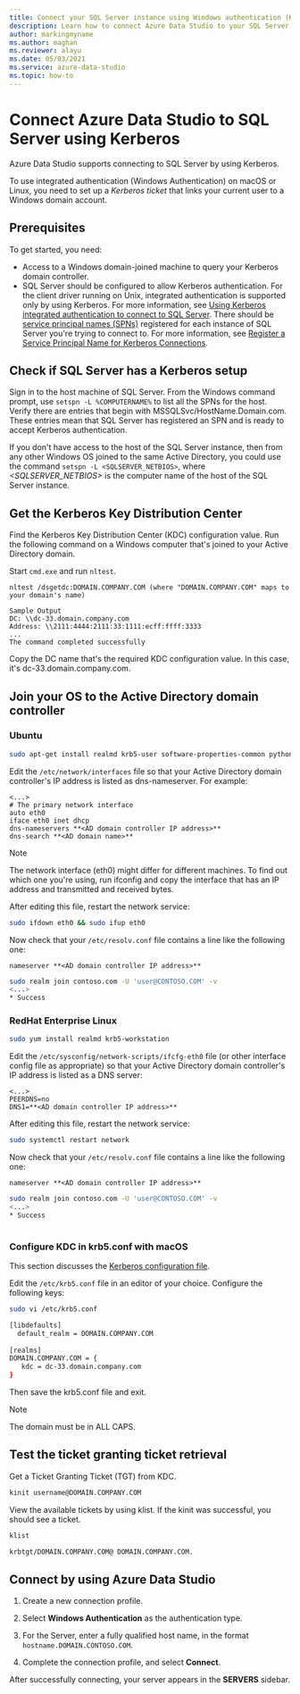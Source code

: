```yaml
---
title: Connect your SQL Server instance using Windows authentication (Kerberos)
description: Learn how to connect Azure Data Studio to your SQL Server instance by using Microsoft Kerberos integrated authentication.
author: markingmyname
ms.author: maghan
ms.reviewer: alayu
ms.date: 05/03/2021
ms.service: azure-data-studio
ms.topic: how-to
---
```


# Connect Azure Data Studio to SQL Server using Kerberos

Azure Data Studio supports connecting to SQL Server by using Kerberos.

To use integrated authentication (Windows Authentication) on macOS or Linux, you need to set up a *Kerberos ticket* that links your current user to a Windows domain account.

## Prerequisites

To get started, you need:

- Access to a Windows domain-joined machine to query your Kerberos domain controller.
- SQL Server should be configured to allow Kerberos authentication. For the client driver running on Unix, integrated authentication is supported only by using Kerberos. For more information, see [Using Kerberos integrated authentication to connect to SQL Server](../connect/jdbc/using-kerberos-integrated-authentication-to-connect-to-sql-server.md). There should be [service principal names (SPNs)](/windows/win32/ad/service-principal-names) registered for each instance of SQL Server you're trying to connect to. For more information, see [Register a Service Principal Name for Kerberos Connections](../database-engine/configure-windows/register-a-service-principal-name-for-kerberos-connections.md).

## Check if SQL Server has a Kerberos setup

Sign in to the host machine of SQL Server. From the Windows command prompt, use `setspn -L %COMPUTERNAME%` to list all the SPNs for the host. Verify there are entries that begin with MSSQLSvc/HostName.Domain.com. These entries mean that SQL Server has registered an SPN and is ready to accept Kerberos authentication.

If you don't have access to the host of the SQL Server instance, then from any other Windows OS joined to the same Active Directory, you could use the command `setspn -L <SQLSERVER_NETBIOS>`, where *<SQLSERVER_NETBIOS>* is the computer name of the host of the SQL Server instance.

## Get the Kerberos Key Distribution Center

Find the Kerberos Key Distribution Center (KDC) configuration value. Run the following command on a Windows computer that's joined to your Active Directory domain.

Start `cmd.exe` and run `nltest`.

```
nltest /dsgetdc:DOMAIN.COMPANY.COM (where "DOMAIN.COMPANY.COM" maps to your domain's name)

Sample Output
DC: \\dc-33.domain.company.com
Address: \\2111:4444:2111:33:1111:ecff:ffff:3333
...
The command completed successfully
```
Copy the DC name that's the required KDC configuration value. In this case, it's dc-33.domain.company.com.

## Join your OS to the Active Directory domain controller

### Ubuntu
```bash
sudo apt-get install realmd krb5-user software-properties-common python-software-properties packagekit
```

Edit the `/etc/network/interfaces` file so that your Active Directory domain controller's IP address is listed as dns-nameserver. For example:

```/etc/network/interfaces
<...>
# The primary network interface
auto eth0
iface eth0 inet dhcp
dns-nameservers **<AD domain controller IP address>**
dns-search **<AD domain name>**
```

> [!NOTE]
> The network interface (eth0) might differ for different machines. To find out which one you're using, run ifconfig and copy the interface that has an IP address and transmitted and received bytes.

After editing this file, restart the network service:

```bash
sudo ifdown eth0 && sudo ifup eth0
```

Now check that your `/etc/resolv.conf` file contains a line like the following one:

```Code
nameserver **<AD domain controller IP address>**
```

```bash
sudo realm join contoso.com -U 'user@CONTOSO.COM' -v
<...>
* Success
```
   
### RedHat Enterprise Linux

```bash
sudo yum install realmd krb5-workstation
```

Edit the `/etc/sysconfig/network-scripts/ifcfg-eth0` file (or other interface config file as appropriate) so that your Active Directory domain controller's IP address is listed as a DNS server:

```/etc/sysconfig/network-scripts/ifcfg-eth0
<...>
PEERDNS=no
DNS1=**<AD domain controller IP address>**
```

After editing this file, restart the network service:

```bash
sudo systemctl restart network
```

Now check that your `/etc/resolv.conf` file contains a line like the following one:  

```Code
nameserver **<AD domain controller IP address>**
```

```bash
sudo realm join contoso.com -U 'user@CONTOSO.COM' -v
<...>
* Success
   
```

### Configure KDC in krb5.conf with macOS

This section discusses the [Kerberos configuration file](http://web.mit.edu/macdev/KfM/Common/Documentation/preferences-osx.html).

Edit the `/etc/krb5.conf` file in an editor of your choice. Configure the following keys:

```bash
sudo vi /etc/krb5.conf

[libdefaults]
  default_realm = DOMAIN.COMPANY.COM
 
[realms]
DOMAIN.COMPANY.COM = {
   kdc = dc-33.domain.company.com
}
```

Then save the krb5.conf file and exit.

> [!NOTE]
> The domain must be in ALL CAPS.


## Test the ticket granting ticket retrieval

Get a Ticket Granting Ticket (TGT) from KDC.

```bash
kinit username@DOMAIN.COMPANY.COM
```

View the available tickets by using klist. If the kinit was successful, you should see a ticket.

```bash
klist

krbtgt/DOMAIN.COMPANY.COM@ DOMAIN.COMPANY.COM.
```

## Connect by using Azure Data Studio

1. Create a new connection profile.

1. Select **Windows Authentication** as the authentication type.

1. For the Server, enter a fully qualified host name, in the format `hostname.DOMAIN.CONTOSO.COM`.

1. Complete the connection profile, and select **Connect**.

After successfully connecting, your server appears in the **SERVERS** sidebar.

